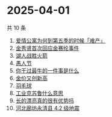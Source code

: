 # 2025-04-01

共 10 条

<!-- BEGIN -->
<!-- 最后更新时间 Tue Apr 01 2025 23:14:45 GMT+0800 (China Standard Time) -->

1. [爱情公寓为何到第五季的时候「难产」](https://www.zhihu.com/search?q=%E7%88%B1%E6%83%85%E5%85%AC%E5%AF%93%E4%B8%BA%E4%BD%95%E5%88%B0%E7%AC%AC%E4%BA%94%E5%AD%A3%E7%9A%84%E6%97%B6%E5%80%99%E3%80%8C%E9%9A%BE%E4%BA%A7%E3%80%8D)
1. [金秀贤首次回应金赛纶事件](https://www.zhihu.com/search?q=%E9%87%91%E7%A7%80%E8%B4%A4%E9%A6%96%E6%AC%A1%E5%9B%9E%E5%BA%94%E9%87%91%E8%B5%9B%E7%BA%B6%E4%BA%8B%E4%BB%B6)
1. [湖人战胜火箭](https://www.zhihu.com/search?q=%E6%B9%96%E4%BA%BA%E6%88%98%E8%83%9C%E7%81%AB%E7%AE%AD)
1. [愚人节](https://www.zhihu.com/search?q=%E6%84%9A%E4%BA%BA%E8%8A%82)
1. [你干过最牛的一件事是什么](https://www.zhihu.com/search?q=%E4%BD%A0%E5%B9%B2%E8%BF%87%E6%9C%80%E7%89%9B%E7%9A%84%E4%B8%80%E4%BB%B6%E4%BA%8B%E6%98%AF%E4%BB%80%E4%B9%88)
1. [金价又创新高](https://www.zhihu.com/search?q=%E9%87%91%E4%BB%B7%E5%8F%88%E5%88%9B%E6%96%B0%E9%AB%98)
1. [羽毛球](https://www.zhihu.com/search?q=%E7%BE%BD%E6%AF%9B%E7%90%83)
1. [工业克苏鲁什么意思](https://www.zhihu.com/search?q=%E5%B7%A5%E4%B8%9A%E5%85%8B%E8%8B%8F%E9%B2%81%E4%BB%80%E4%B9%88%E6%84%8F%E6%80%9D)
1. [长的漂亮真的很有优势吗](https://www.zhihu.com/search?q=%E9%95%BF%E7%9A%84%E6%BC%82%E4%BA%AE%E7%9C%9F%E7%9A%84%E5%BE%88%E6%9C%89%E4%BC%98%E5%8A%BF%E5%90%97)
1. [河北廊坊永清县 4.2 级地震](https://www.zhihu.com/search?q=%E6%B2%B3%E5%8C%97%E5%BB%8A%E5%9D%8A%E6%B0%B8%E6%B8%85%E5%8E%BF%204.2%20%E7%BA%A7%E5%9C%B0%E9%9C%87)

<!-- END -->
